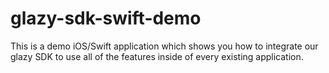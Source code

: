 # glazy-sdk-swift-demo
This is a demo iOS/Swift application which shows you how to integrate our glazy SDK to use all of the features inside of every existing application.
